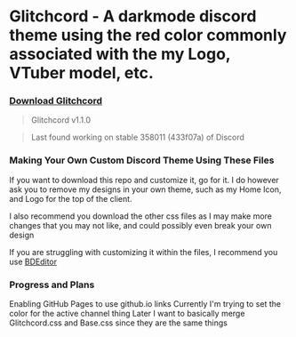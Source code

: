 # Glitchcord - A darkmode discord theme using the red color commonly associated with the my Logo, VTuber model, etc.

### <a href="https://gavcreator.github.io/Glitchcord/Glitchcord-Theme.css" download="Glitchcord-Theme.css">Download Glitchcord</a>
> Glitchcord v1.1.0

> Last found working on stable 358011 (433f07a) of Discord

### Making Your Own Custom Discord Theme Using These Files
If you want to download this repo and customize it, go for it. I do however ask you to remove my designs in your own theme, such as my Home Icon, and Logo for the top of the client.

I also recommend you download the other css files as I may make more changes that you may not like, and could possibly even break your own design

If you are struggling with customizing it within the files, I recommend you use [BDEditor](https://bdeditor.dev/)

### Progress and Plans
Enabling GitHub Pages to use github.io links
Currently I'm trying to set the color for the active channel thing
Later I want to basically merge Glitchcord.css and Base.css since they are the same things  